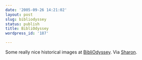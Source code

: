 ```yaml
---
date: '2005-09-26 14:21:02'
layout: post
slug: bibliodyssey
status: publish
title: BibliOdyssey
wordpress_id: '187'

---
```


Some really nice historical images at [BibliOdyssey](http://bibliodyssey.blogspot.com/). Via [Sharon](http://www.earlymodernweb.org.uk/emn/index.php/archives/2005/09/gorgeous-blog/).
